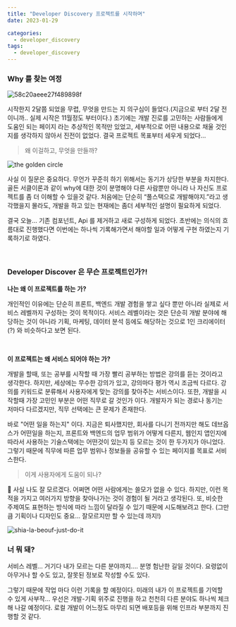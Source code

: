 ```yaml
---
title: "Developer Discovery 프로젝트를 시작하며"
date: 2023-01-29

categories:
  - developer_discovery
tags:
  - developer_discovery
---
```


### Why 를 찾는 여정

![58c20aeee27f489898f](https://user-images.githubusercontent.com/47859845/232231052-aafb17e5-427c-4ea4-a2d4-d673b6dd4c96.jpeg)


시작한지 2달쯤 되었을 무렵, 무엇을 만드는 지 의구심이 들었다.(지금으로 부터 2달 전이니까.. 실제 시작은 11월정도 부터이다.) 초기에는 개발 진로를 고민하는 사람들에게 도움인 되는 페이지 라는 추상적인 목적만 있었고, 세부적으로 어떤 내용으로 채울 것인지를 생각하지 않아서 진전이 없었다. 결국 프로젝트 목표부터 세우게 되었다…

> 왜 이걸하고, 무엇을 만들까?


![the golden circle](https://user-images.githubusercontent.com/47859845/232231061-15021852-344d-4394-a3b1-7a0f1e0543b6.png)

사실 이 질문은 중요하다. 무언가 꾸준히 하기 위해서는 동기가 상당한 부분을 차지한다. 골든 서클이론과 같이 why에 대한 것이 분명해야 다른 사람뿐만 아니라 나 자신도 프로젝트를 좀 더 이해할 수 있을것 같다. 처음에는 단순히 “풀스택으로 개발해야지.”라고 생각했을지 몰라도, 개발을 하고 있는 현재에는 좀더 세부적인 설명이 필요하게 되었다.

결국 오늘… 기존 컴포넌트, Api 를 제거하고 새로 구성하게 되었다. 초반에는 의식의 흐름대로 진행했다면 이번에는 하나씩 기록해가면서 해야할 일과 어떻게 구현 하였는지 기록하기로 하였다.

<br>

### Developer Discover 은 무슨 프로젝트인가?!

**나는 왜 이 프로젝트를 하는 가?**

개인적인 이유에는 단순히 프론트, 백엔드 개발 경험을 쌓고 싶다 뿐만 아니라 실제로 서비스 레벨까지 구성하는 것이 목적이다. 서비스 레벨이라는 것은 단순히 개발 분야에 해당하는 것이 아니라 기획, 마케팅, 데이터 분석 등에도 해당하는 것으로 1인 크리에이터(?) 와 비슷하다고 보면 된다.

<br>

**이 프로젝트는 왜 서비스 되어야 하는 가?**

개발을 할때, 또는 공부를 시작할 때 가장 빨리 공부하는 방법은 강의를 듣는 것이라고 생각한다. 하지만, 세상에는 무수한 강의가 있고, 강의마다 평가 역시 조금씩 다르다. 강의를 키워드로 분류해서 사용자에게 맞는 강의를 찾아주는 서비스이다. 또한, 개발을 시작할때 가장 고민인 부분은 어떤 직무로 갈 것인가 이다. 개발자가 되는 경로나 동기는 저마다 다르겠지만, 직무 선택에는 큰 문제가 존재한다. 

바로 "어떤 일을 하는지" 이다. 지금은 퇴사했지만, 회사를 다니기 전까지만 해도 데브옵스가 어떤일을 하는지, 프론트와 백엔드의 업무 범위가 어떻게 다른지, 웹인지 앱인지에 따라서 사용하는 기술스택에는 어떤것이 있는지 등 모르는 것이 한 두가지가 아니었다. 그렇기 때문에 직무에 따른 업무 범위나 정보들을 공유할 수 있는 페이지를 목표로 서비스한다.

> 이게 사용자에게 도움이 되나?


🤔 사실 나도 잘 모르겠다. 어쩌면 어떤 사람에게는 쓸모가 없을 수 있다. 하지만, 이런 목적을 가지고 여러가지 방향을 찾아나가는 것이 경험이 될 거라고 생각된다. 또, 비슷한 주제여도 표현하는 방식에 따라 느낌이 달라질 수 있기 때문에 시도해보려고 한다. (그만큼 기획이나 디자인도 중요... 잘모르지만 할 수 있는데 까지!)

![shia-la-beouf-just-do-it](https://user-images.githubusercontent.com/47859845/232231990-dce19c16-a727-49e0-a649-c276ac4e6fe2.gif)


### **너 뭐 돼?**

서비스 레벨… 거기다 내가 모르는 다른 분야까지…. 분명 험난한 길일 것이다. 요령없이 아무거나 할 수도 있고, 잘못된 정보로 작성할 수도 있다.

그렇기 때문에 작업 마다 이런 기록을 할 예정이다. 미래의 내가 이 프로젝트를 기억할 수 있게 사부작... 우선은 개발-기획 위주로 진행을 하고 천천히 다른 분야도 하나씩 체크해 나갈 예정이다. 로컬 개발이 어느정도 마무리 되면 배포등을 위해 인프라 부분까지 진행할 것 같다.

<br><br>
